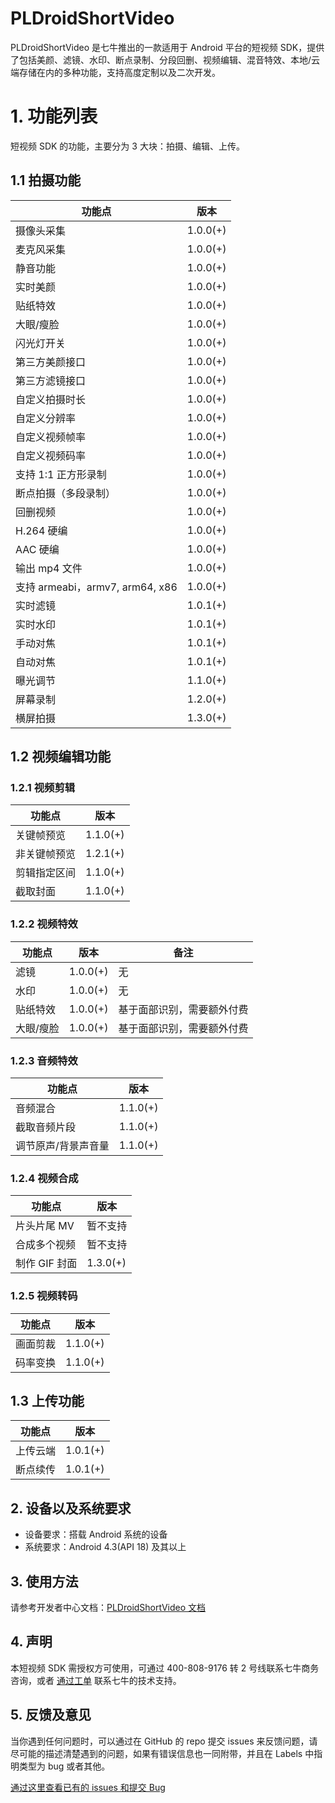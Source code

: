 # PLDroidShortVideo

PLDroidShortVideo 是七牛推出的一款适用于 Android 平台的短视频 SDK，提供了包括美颜、滤镜、水印、断点录制、分段回删、视频编辑、混音特效、本地/云端存储在内的多种功能，支持高度定制以及二次开发。

# 1. 功能列表

短视频 SDK 的功能，主要分为 3 大块：拍摄、编辑、上传。

## 1.1 拍摄功能

| 功能点                          | 版本       |
| ---------------------------- | -------- |
| 摄像头采集                        | 1.0.0(+) |
| 麦克风采集                        | 1.0.0(+) |
| 静音功能                         | 1.0.0(+) |
| 实时美颜                         | 1.0.0(+) |
| 贴纸特效                         | 1.0.0(+) |
| 大眼/瘦脸                        | 1.0.0(+) |
| 闪光灯开关                        | 1.0.0(+) |
| 第三方美颜接口                      | 1.0.0(+) |
| 第三方滤镜接口                      | 1.0.0(+) |
| 自定义拍摄时长                      | 1.0.0(+) |
| 自定义分辨率                       | 1.0.0(+) |
| 自定义视频帧率                      | 1.0.0(+) |
| 自定义视频码率                      | 1.0.0(+) |
| 支持 1:1 正方形录制                 | 1.0.0(+) |
| 断点拍摄（多段录制）                   | 1.0.0(+) |
| 回删视频                         | 1.0.0(+) |
| H.264 硬编                     | 1.0.0(+) |
| AAC 硬编                       | 1.0.0(+) |
| 输出 mp4 文件                    | 1.0.0(+) |
| 支持 armeabi，armv7, arm64, x86 | 1.0.0(+) |
| 实时滤镜                         | 1.0.1(+) |
| 实时水印                         | 1.0.1(+) |
| 手动对焦                         | 1.0.1(+) |
| 自动对焦                         | 1.0.1(+) |
| 曝光调节                         | 1.1.0(+) |
| 屏幕录制                         | 1.2.0(+) |
| 横屏拍摄                         | 1.3.0(+) |

## 1.2 视频编辑功能

### 1.2.1 视频剪辑

| 功能点    | 版本       |
| ------ | -------- |
| 关键帧预览  | 1.1.0(+) |
| 非关键帧预览 | 1.2.1(+) |
| 剪辑指定区间 | 1.1.0(+) |
| 截取封面   | 1.1.0(+) |

### 1.2.2 视频特效

| 功能点   | 版本       | 备注            |
| ----- | -------- | ------------- |
| 滤镜    | 1.0.0(+) | 无             |
| 水印    | 1.0.0(+) | 无             |
| 贴纸特效  | 1.0.0(+) | 基于面部识别，需要额外付费 |
| 大眼/瘦脸 | 1.0.0(+) | 基于面部识别，需要额外付费 |

### 1.2.3 音频特效

| 功能点        | 版本       |
| ---------- | -------- |
| 音频混合       | 1.1.0(+) |
| 截取音频片段     | 1.1.0(+) |
| 调节原声/背景声音量 | 1.1.0(+) |

### 1.2.4 视频合成

| 功能点       | 版本       |
| --------- | -------- |
| 片头片尾 MV   | 暂不支持     |
| 合成多个视频    | 暂不支持     |
| 制作 GIF 封面 | 1.3.0(+) |


### 1.2.5 视频转码

| 功能点  | 版本       |
| ---- | -------- |
| 画面剪裁 | 1.1.0(+) |
| 码率变换 | 1.1.0(+) |

## 1.3 上传功能

| 功能点  | 版本       |
| ---- | -------- |
| 上传云端 | 1.0.1(+) |
| 断点续传 | 1.0.1(+) |

## 2. 设备以及系统要求

- 设备要求：搭载 Android 系统的设备
- 系统要求：Android 4.3(API 18) 及其以上

## 3. 使用方法

请参考开发者中心文档：[PLDroidShortVideo 文档](https://developer.qiniu.com/pili/sdk/3734/short-video-android-sdk)

## 4. 声明
本短视频 SDK 需授权方可使用，可通过 400-808-9176 转 2 号线联系七牛商务咨询，或者 [通过工单](https://support.qiniu.com/?ref=developer.qiniu.com) 联系七牛的技术支持。

## 5. 反馈及意见

当你遇到任何问题时，可以通过在 GitHub 的 repo 提交 issues 来反馈问题，请尽可能的描述清楚遇到的问题，如果有错误信息也一同附带，并且在 Labels 中指明类型为 bug 或者其他。

[通过这里查看已有的 issues 和提交 Bug](https://github.com/pili-engineering/PLDroidShortVideo/issues)
